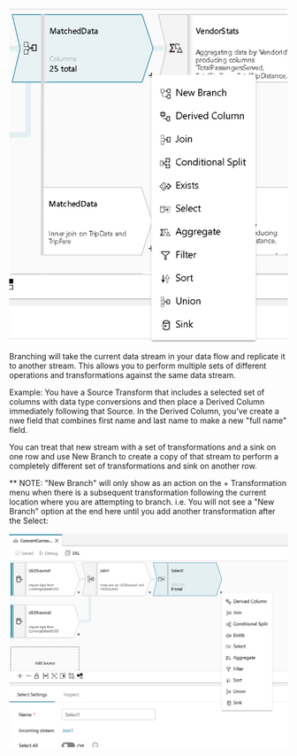 ![New Branch](../images/menu.png "New Branch")

Branching will take the current data stream in your data flow and replicate it to another stream. This allows you to perform multiple sets of different operations and transformations against the same data stream.

Example: You have a Source Transform that includes a selected set of columns with data type conversions and then place a Derived Column immediately following that Source. In the Derived Column, you've create a nwe field that combines first name and last name to make a new "full name" field.

You can treat that new stream with a set of transformations and a sink on one row and use New Branch to create a copy of that stream to perform a completely different set of transformations and sink on another row.

** NOTE: "New Branch" will only show as an action on the + Transformation menu when there is a subsequent transformation following the current location where you are attempting to branch. i.e. You will not see a "New Branch" option at the end here until you add another transformation after the Select:

![Branch](../images/branch2.png "Branch 2")
